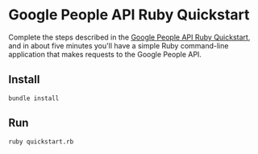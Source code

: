 # Google People API Ruby Quickstart

Complete the steps described in the [Google People API Ruby Quickstart](https://developers.google.com/people/quickstart/ruby), and in about five minutes you'll have a simple Ruby command-line application that makes requests to the Google People API.

## Install

`bundle install`

## Run

`ruby quickstart.rb`


